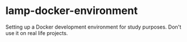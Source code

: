 # lamp-docker-environment

Setting up a Docker development environment for study purposes. Don't use it on real life projects.
